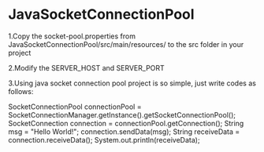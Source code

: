 JavaSocketConnectionPool
========================

1.Copy the socket-pool.properties from JavaSocketConnectionPool/src/main/resources/ to the src folder in your project

2.Modify the SERVER_HOST and SERVER_PORT

3.Using java socket connection pool project is so simple, just write codes as follows:

  SocketConnectionPool connectionPool = SocketConnectionManager.getInstance().getSocketConnectionPool();
  SocketConnection connection = connectionPool.getConnection();
  String msg = "Hello World!";
  connection.sendData(msg);
  String receiveData = connection.receiveData();
  System.out.println(receiveData);

